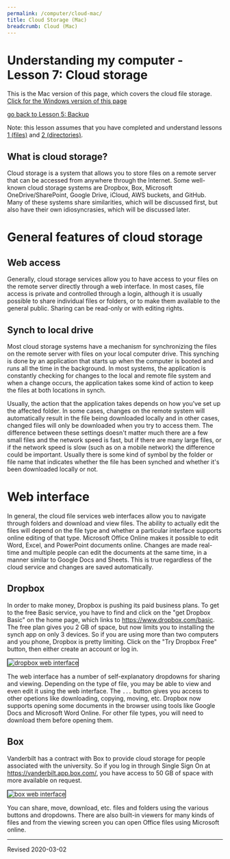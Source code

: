 ```yaml
---
permalink: /computer/cloud-mac/
title: Cloud Storage (Mac)
breadcrumb: Cloud (Mac)
---
```


# Understanding my computer - Lesson 7: Cloud storage

This is the Mac version of this page, which covers the cloud file storage.  [Click for the Windows version of this page](../cloud-windows/)

[go back to Lesson 5: Backup](../command-linux/)

Note: this lesson assumes that you have completed and understand lessons [1 (files)](../files-mac/) and [2 (directories)](../directories-mac/). 

## What is cloud storage?

Cloud storage is a system that allows you to store files on a remote server that can be accessed from anywhere through the Internet. Some well-known cloud storage systems are Dropbox, Box, Microsoft OneDrive/SharePoint, Google Drive, iCloud, AWS buckets, and GitHub. Many of these systems share similarities, which will be discussed first, but also have their own idiosyncrasies, which will be discussed later.

# General features of cloud storage

## Web access

Generally, cloud storage services allow you to have access to your files on the remote server directly through a web interface. In most cases, file access is private and controlled through a login, although it is usually possible to share individual files or folders, or to make them available to the general public. Sharing can be read-only or with editing rights.

## Synch to local drive

Most cloud storage systems have a mechanism for synchronizing the files on the remote server with files on your local computer drive. This synching is done by an application that starts up when the computer is booted and runs all the time in the background. In most systems, the application is constantly checking for changes to the local and remote file system and when a change occurs, the application takes some kind of action to keep the files at both locations in synch. 

Usually, the action that the application takes depends on how you've set up the affected folder. In some cases, changes on the remote system will automatically result in the file being downloaded locally and in other cases, changed files will only be downloaded when you try to access them. The difference between these settings doesn't matter much there are a few small files and the network speed is fast, but if there are many large files, or if the network speed is slow (such as on a mobile network) the difference could be important. Usually there is some kind of symbol by the folder or file name that indicates whether the file has been synched and whether it's been downloaded locally or not.

# Web interface

In general, the cloud file services web interfaces allow you to navigate through folders and download and view files. The ability to actually edit the files will depend on the file type and whether a particular interface supports online editing of that type. Microsoft Office Online makes it possible to edit Word, Excel, and PowerPoint documents online. Changes are made real-time and multiple people can edit the documents at the same time, in a manner similar to Google Docs and Sheets. This is true regardless of the cloud service and changes are saved automatically.

## Dropbox

In order to make money, Dropbox is pushing its paid business plans. To get to the free Basic service, you have to find and click on the "get Dropbox Basic" on the home page, which links to <https://www.dropbox.com/basic>. The free plan gives you 2 GB of space, but now limits you to installing the synch app on only 3 devices. So if you are using more than two computers and you phone, Dropbox is pretty limiting.  Click on the "Try Dropbox Free" button, then either create an account or log in.

<img src="../images-7-mac/dropbox-cloud.png" alt="dropbox web interface" style="border:1px solid black">

The web interface has a number of self-explanatory dropdowns for sharing and viewing. Depending on the type of file, you may be able to view and even edit it using the web interface. The `...` button gives you access to other opetions like downloading, copying, moving, etc. Dropbox now supports opening some documents in the browser using tools like Google Docs and Microsoft Word Online. For other file types, you will need to download them before opening them.

## Box

Vanderbilt has a contract with Box to provide cloud storage for people associated with the university. So if you log in through Single Sign On at <https://vanderbilt.app.box.com/>, you have access to 50 GB of space with more available on request. 

<img src="../images-7-mac/box-cloud.png" alt="box web interface" style="border:1px solid black">

You can share, move, download, etc. files and folders using the various buttons and dropdowns. There are also built-in viewers for many kinds of files and from the viewing screen you can open Office files using Microsoft online. 

----
Revised 2020-03-02
